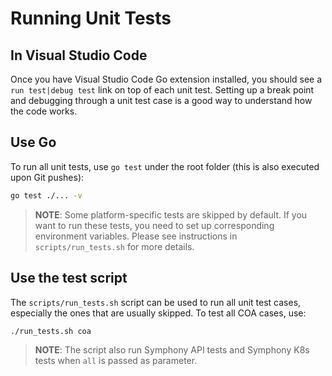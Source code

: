 <!--
Copyright (c) Microsoft Corporation.
Licensed under the MIT license.
SPDX-License-Identifier: MIT
-->
# Running Unit Tests

## In Visual Studio Code
Once you have Visual Studio Code Go extension installed, you should see a ```run test|debug test``` link on top of each unit test. Setting up a break point and debugging through a unit test case is a good way to understand how the code works.

## Use Go
To run all unit tests, use ```go test``` under the root folder (this is also executed upon Git pushes):
```bash
go test ./... -v
```
> **NOTE**: Some platform-specific tests are skipped by default. If you want to run these tests, you need to set up corresponding environment variables. Please see instructions in ```scripts/run_tests.sh``` for more details.

## Use the test script
The ```scripts/run_tests.sh``` script can be used to run all unit test cases, especially the ones that are usually skipped. To test all COA cases, use:
```bash
./run_tests.sh coa
```
> **NOTE**: The script also run Symphony API tests and Symphony K8s tests when ```all``` is passed as parameter.